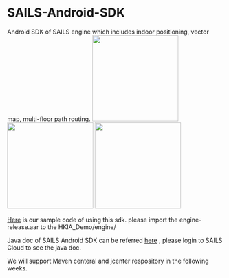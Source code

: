 # SAILS-Android-SDK
Android SDK of SAILS engine which includes indoor positioning, vector map, multi-floor path routing.
<img src="https://cloud.githubusercontent.com/assets/10070693/16544474/507ad0c4-413a-11e6-973e-c02d2cf01e63.png" width="200">
<img src="https://cloud.githubusercontent.com/assets/10070693/16544476/509f5264-413a-11e6-92c8-6089e48b1017.png" width="200">
<img src="https://cloud.githubusercontent.com/assets/10070693/16544473/507a464a-413a-11e6-9334-a613b24a0788.png" width="200">

[Here](https://github.com/richjing/HKIA_Demo) is our sample code of using this sdk.  please import the engine-release.aar to the HKIA_Demo/engine/

Java doc of SAILS Android SDK can be referred  [here](http://cloud.sailstech.com/sails-resource/download/doc/android/index.html)
, please login to SAILS Cloud to see the java doc.

We will support Maven centeral and jcenter respository in the following weeks.
